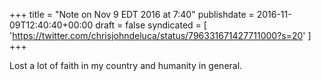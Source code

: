+++
title = "Note on Nov 9 EDT 2016 at 7:40"
publishdate = 2016-11-09T12:40:40+00:00
draft = false
syndicated = [ 'https://twitter.com/chrisjohndeluca/status/796331671427711000?s=20' ]
+++

Lost a lot of faith in my country and humanity in general.
